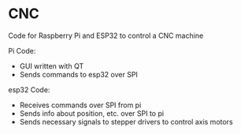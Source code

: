 # CNC
Code for Raspberry Pi and ESP32 to control a CNC machine

Pi Code:
  * GUI written with QT
  * Sends commands to esp32 over SPI
  
esp32 Code:
  * Receives commands over SPI from pi
  * Sends info about position, etc. over SPI to pi
  * Sends necessary signals to stepper drivers to control axis motors
